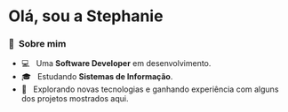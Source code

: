 # Olá, sou a Stephanie

### :woman: &nbsp;Sobre mim

- 💻 &nbsp; Uma **Software Developer** em desenvolvimento.
- 🎓 &nbsp; Estudando **Sistemas de Informação**.
- 🌱 &nbsp; Explorando novas tecnologias e ganhando experiência com alguns dos projetos mostrados aqui.

